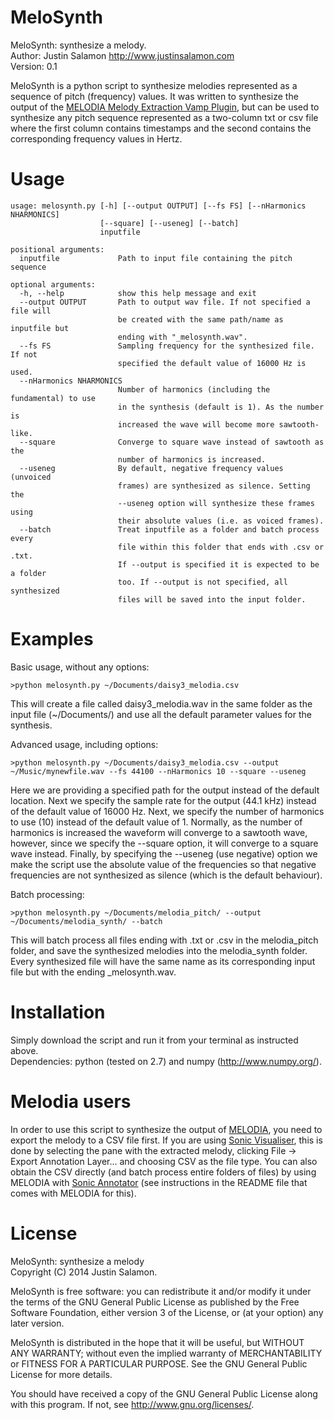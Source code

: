 MeloSynth
=========

MeloSynth: synthesize a melody. <br/>
Author: Justin Salamon <http://www.justinsalamon.com> <br/>
Version: 0.1

MeloSynth is a python script to synthesize melodies represented as a sequence of
pitch (frequency) values. It was written to synthesize the output of the [MELODIA Melody Extraction Vamp Plugin](http://mtg.upf.edu/technologies/melodia),
but can be used to synthesize any pitch sequence represented as a two-column txt
or csv file where the first column contains timestamps and the second contains
the corresponding frequency values in Hertz.

Usage
=====
```
usage: melosynth.py [-h] [--output OUTPUT] [--fs FS] [--nHarmonics NHARMONICS]
                    [--square] [--useneg] [--batch]
                    inputfile

positional arguments:
  inputfile             Path to input file containing the pitch sequence

optional arguments:
  -h, --help            show this help message and exit
  --output OUTPUT       Path to output wav file. If not specified a file will
                        be created with the same path/name as inputfile but
                        ending with "_melosynth.wav".
  --fs FS               Sampling frequency for the synthesized file. If not
                        specified the default value of 16000 Hz is used.
  --nHarmonics NHARMONICS
                        Number of harmonics (including the fundamental) to use
                        in the synthesis (default is 1). As the number is
                        increased the wave will become more sawtooth-like.
  --square              Converge to square wave instead of sawtooth as the
                        number of harmonics is increased.
  --useneg              By default, negative frequency values (unvoiced
                        frames) are synthesized as silence. Setting the
                        --useneg option will synthesize these frames using
                        their absolute values (i.e. as voiced frames).
  --batch               Treat inputfile as a folder and batch process every
                        file within this folder that ends with .csv or .txt.
                        If --output is specified it is expected to be a folder
                        too. If --output is not specified, all synthesized
                        files will be saved into the input folder.
```

Examples
========

Basic usage, without any options:
```
>python melosynth.py ~/Documents/daisy3_melodia.csv
```

This will create a file called daisy3_melodia.wav in the same folder as the
input file (~/Documents/) and use all the default parameter values for the
synthesis.

Advanced usage, including options:
```
>python melosynth.py ~/Documents/daisy3_melodia.csv --output ~/Music/mynewfile.wav --fs 44100 --nHarmonics 10 --square --useneg
```

Here we are providing a specified path for the output instead of the default
location. Next we specify the sample rate for the output (44.1 kHz) instead of
the default value of 16000 Hz. Next, we specify the number of harmonics to use
(10) instead of the default value of 1. Normally, as the number of harmonics is
increased the waveform will converge to a sawtooth wave, however, since we
specify the --square option, it will converge to a square wave instead. Finally,
by specifying the --useneg (use negative) option we make the script use the
absolute value of the frequencies so that negative frequencies are not
synthesized as silence (which is the default behaviour).

Batch processing:
```
>python melosynth.py ~/Documents/melodia_pitch/ --output ~/Documents/melodia_synth/ --batch
```

This will batch process all files ending with .txt or .csv in the melodia_pitch
folder, and save the synthesized melodies into the melodia_synth folder. Every
synthesized file will have the same name as its corresponding input file but
with the ending _melosynth.wav.

Installation
============
Simply download the script and run it from your terminal as instructed above. <br/>
Dependencies: python (tested on 2.7) and numpy (<http://www.numpy.org/>).

Melodia users
=============
In order to use this script to synthesize the output of [MELODIA](http://mtg.upf.edu/technologies/melodia), you need to export the melody to a CSV file first. If you are using [Sonic Visualiser](http://www.sonicvisualiser.org/), this is done by selecting the pane with the extracted melody, clicking File -> Export Annotation Layer... and choosing CSV as the file type. You can also obtain the CSV directly (and batch process entire folders of files) by using MELODIA with [Sonic Annotator](http://www.vamp-plugins.org/sonic-annotator/) (see instructions in the README file that comes with MELODIA for this).

License
=======

MeloSynth: synthesize a melody <br/>
Copyright (C) 2014 Justin Salamon.

MeloSynth is free software: you can redistribute it and/or modify it under the
terms of the GNU General Public License as published by the Free Software
Foundation, either version 3 of the License, or (at your option) any later
version.

MeloSynth is distributed in the hope that it will be useful, but WITHOUT ANY
WARRANTY; without even the implied warranty of MERCHANTABILITY or FITNESS FOR A
PARTICULAR PURPOSE.  See the GNU General Public License for more details.

You should have received a copy of the GNU General Public License along with
this program. If not, see <http://www.gnu.org/licenses/>.
